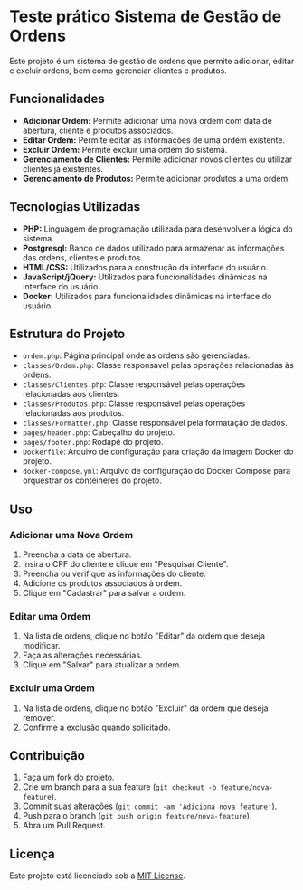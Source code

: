 # Teste prático Sistema de Gestão de Ordens

Este projeto é um sistema de gestão de ordens que permite adicionar, editar e excluir ordens, bem como gerenciar clientes e produtos.

## Funcionalidades

- **Adicionar Ordem:** Permite adicionar uma nova ordem com data de abertura, cliente e produtos associados.
- **Editar Ordem:** Permite editar as informações de uma ordem existente.
- **Excluir Ordem:** Permite excluir uma ordem do sistema.
- **Gerenciamento de Clientes:** Permite adicionar novos clientes ou utilizar clientes já existentes.
- **Gerenciamento de Produtos:** Permite adicionar produtos a uma ordem.

## Tecnologias Utilizadas

- **PHP:** Linguagem de programação utilizada para desenvolver a lógica do sistema.
- **Postgresql:** Banco de dados utilizado para armazenar as informações das ordens, clientes e produtos.
- **HTML/CSS:** Utilizados para a construção da interface do usuário.
- **JavaScript/jQuery:** Utilizados para funcionalidades dinâmicas na interface do usuário.
- **Docker:** Utilizados para funcionalidades dinâmicas na interface do usuário.

## Estrutura do Projeto

- `ordem.php`: Página principal onde as ordens são gerenciadas.
- `classes/Ordem.php`: Classe responsável pelas operações relacionadas às ordens.
- `classes/Clientes.php`: Classe responsável pelas operações relacionadas aos clientes.
- `classes/Produtos.php`: Classe responsável pelas operações relacionadas aos produtos.
- `classes/Formatter.php`: Classe responsável pela formatação de dados.
- `pages/header.php`: Cabeçalho do projeto.
- `pages/footer.php`: Rodapé do projeto.
- `Dockerfile`: Arquivo de configuração para criação da imagem Docker do projeto.
- `docker-compose.yml`: Arquivo de configuração do Docker Compose para orquestrar os contêineres do projeto.

## Uso

### Adicionar uma Nova Ordem

1. Preencha a data de abertura.
2. Insira o CPF do cliente e clique em "Pesquisar Cliente".
3. Preencha ou verifique as informações do cliente.
4. Adicione os produtos associados à ordem.
5. Clique em "Cadastrar" para salvar a ordem.

### Editar uma Ordem

1. Na lista de ordens, clique no botão "Editar" da ordem que deseja modificar.
2. Faça as alterações necessárias.
3. Clique em "Salvar" para atualizar a ordem.

### Excluir uma Ordem

1. Na lista de ordens, clique no botão "Excluir" da ordem que deseja remover.
2. Confirme a exclusão quando solicitado.

## Contribuição

1. Faça um fork do projeto.
2. Crie um branch para a sua feature (`git checkout -b feature/nova-feature`).
3. Commit suas alterações (`git commit -am 'Adiciona nova feature'`).
4. Push para o branch (`git push origin feature/nova-feature`).
5. Abra um Pull Request.

## Licença

Este projeto está licenciado sob a [MIT License](LICENSE).

